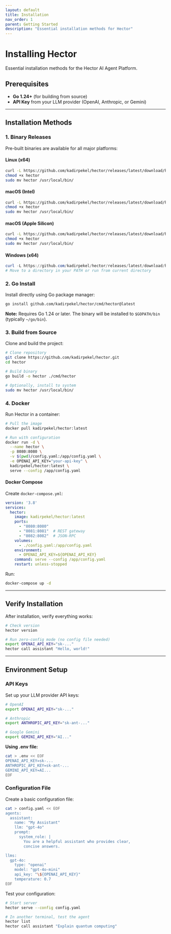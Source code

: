 ```yaml
---
layout: default
title: Installation
nav_order: 1
parent: Getting Started
description: "Essential installation methods for Hector"
---
```


# Installing Hector

Essential installation methods for the Hector AI Agent Platform.

## Prerequisites

- **Go 1.24+** (for building from source)
- **API Key** from your LLM provider (OpenAI, Anthropic, or Gemini)

---

## Installation Methods

### 1. Binary Releases

Pre-built binaries are available for all major platforms:

#### Linux (x64)
```bash
curl -L https://github.com/kadirpekel/hector/releases/latest/download/hector-linux-amd64 -o hector
chmod +x hector
sudo mv hector /usr/local/bin/
```

#### macOS (Intel)
```bash
curl -L https://github.com/kadirpekel/hector/releases/latest/download/hector-darwin-amd64 -o hector
chmod +x hector
sudo mv hector /usr/local/bin/
```

#### macOS (Apple Silicon)
```bash
curl -L https://github.com/kadirpekel/hector/releases/latest/download/hector-darwin-arm64 -o hector
chmod +x hector
sudo mv hector /usr/local/bin/
```

#### Windows (x64)
```powershell
curl -L https://github.com/kadirpekel/hector/releases/latest/download/hector-windows-amd64.exe -o hector.exe
# Move to a directory in your PATH or run from current directory
```

### 2. Go Install

Install directly using Go package manager:

```bash
go install github.com/kadirpekel/hector/cmd/hector@latest
```

**Note:** Requires Go 1.24 or later. The binary will be installed to `$GOPATH/bin` (typically `~/go/bin`).

### 3. Build from Source

Clone and build the project:

```bash
# Clone repository
git clone https://github.com/kadirpekel/hector.git
cd hector

# Build binary
go build -o hector ./cmd/hector

# Optionally, install to system
sudo mv hector /usr/local/bin/
```

### 4. Docker

Run Hector in a container:

```bash
# Pull the image
docker pull kadirpekel/hector:latest

# Run with configuration
docker run -d \
  --name hector \
  -p 8080:8080 \
  -v $(pwd)/config.yaml:/app/config.yaml \
  -e OPENAI_API_KEY="your-api-key" \
  kadirpekel/hector:latest \
  serve --config /app/config.yaml
```

#### Docker Compose

Create `docker-compose.yml`:

```yaml
version: '3.8'
services:
  hector:
    image: kadirpekel/hector:latest
    ports:
      - "8080:8080"
      - "8081:8081"  # REST gateway
      - "8082:8082"  # JSON-RPC
    volumes:
      - ./config.yaml:/app/config.yaml
    environment:
      - OPENAI_API_KEY=${OPENAI_API_KEY}
    command: serve --config /app/config.yaml
    restart: unless-stopped
```

Run:
```bash
docker-compose up -d
```

---

## Verify Installation

After installation, verify everything works:

```bash
# Check version
hector version

# Run zero-config mode (no config file needed)
export OPENAI_API_KEY="sk-..."
hector call assistant "Hello, world!"
```

---

## Environment Setup

### API Keys

Set up your LLM provider API keys:

```bash
# OpenAI
export OPENAI_API_KEY="sk-..."

# Anthropic
export ANTHROPIC_API_KEY="sk-ant-..."

# Google Gemini
export GEMINI_API_KEY="AI..."
```

**Using .env file:**
```bash
cat > .env << EOF
OPENAI_API_KEY=sk-...
ANTHROPIC_API_KEY=sk-ant-...
GEMINI_API_KEY=AI...
EOF
```

### Configuration File

Create a basic configuration file:

```bash
cat > config.yaml << EOF
agents:
  assistant:
    name: "My Assistant"
    llm: "gpt-4o"
    prompt:
      system_role: |
        You are a helpful assistant who provides clear,
        concise answers.

llms:
  gpt-4o:
    type: "openai"
    model: "gpt-4o-mini"
    api_key: "\${OPENAI_API_KEY}"
    temperature: 0.7
EOF
```

Test your configuration:

```bash
# Start server
hector serve --config config.yaml

# In another terminal, test the agent
hector list
hector call assistant "Explain quantum computing"
```


